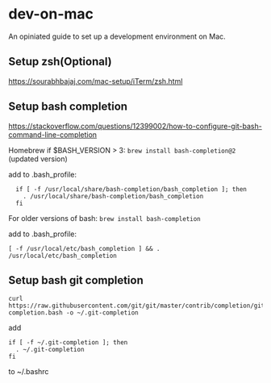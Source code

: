 # dev-on-mac
An opiniated guide to set up a development environment on Mac.

## Setup zsh(Optional)
<https://sourabhbajaj.com/mac-setup/iTerm/zsh.html>

## Setup bash completion
<https://stackoverflow.com/questions/12399002/how-to-configure-git-bash-command-line-completion>

Homebrew
if $BASH_VERSION > 3: `brew install bash-completion@2` (updated version)

add to .bash_profile:
```
  if [ -f /usr/local/share/bash-completion/bash_completion ]; then
    . /usr/local/share/bash-completion/bash_completion
  fi
```
For older versions of bash: `brew install bash-completion`

add to .bash_profile:

```
[ -f /usr/local/etc/bash_completion ] && . /usr/local/etc/bash_completion
```

## Setup bash git completion

```
curl https://raw.githubusercontent.com/git/git/master/contrib/completion/git-completion.bash -o ~/.git-completion
```

add 
```
if [ -f ~/.git-completion ]; then
  . ~/.git-completion
fi
```
to ~/.bashrc
